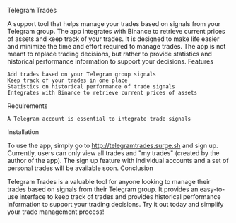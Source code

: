 Telegram Trades

A support tool that helps manage your trades based on signals from your Telegram group. The app integrates with Binance to retrieve current prices of assets and keep track of your trades. It is designed to make life easier and minimize the time and effort required to manage trades. The app is not meant to replace trading decisions, but rather to provide statistics and historical performance information to support your decisions.
Features

    Add trades based on your Telegram group signals
    Keep track of your trades in one place
    Statistics on historical performance of trade signals
    Integrates with Binance to retrieve current prices of assets

Requirements

    A Telegram account is essential to integrate trade signals

Installation

To use the app, simply go to http://telegramtrades.surge.sh and sign up. Currently, users can only view all trades and "my trades" (created by the author of the app). The sign up feature with individual accounts and a set of personal trades will be available soon.
Conclusion

Telegram Trades is a valuable tool for anyone looking to manage their trades based on signals from their Telegram group. It provides an easy-to-use interface to keep track of trades and provides historical performance information to support your trading decisions. Try it out today and simplify your trade management process!